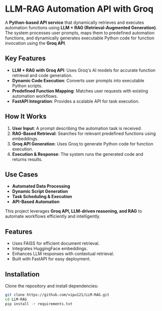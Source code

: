 # LLM-RAG Automation API with Groq  

A **Python-based API service** that dynamically retrieves and executes automation functions using **LLM + RAG (Retrieval-Augmented Generation)**. The system processes user prompts, maps them to predefined automation functions, and dynamically generates executable Python code for function invocation using the **Groq API**.  

## Key Features  
- **LLM + RAG with Groq API**: Uses Groq's AI models for accurate function retrieval and code generation.  
- **Dynamic Code Execution**: Converts user prompts into executable Python scripts.  
- **Predefined Function Mapping**: Matches user requests with existing automation workflows.  
- **FastAPI Integration**: Provides a scalable API for task execution.  

## How It Works  
1. **User Input**: A prompt describing the automation task is received.  
2. **RAG-Based Retrieval**: Searches for relevant predefined functions using embeddings.  
3. **Groq API Generation**: Uses Groq to generate Python code for function execution.  
4. **Execution & Response**: The system runs the generated code and returns results.  

## Use Cases  
- **Automated Data Processing**  
- **Dynamic Script Generation**  
- **Task Scheduling & Execution**  
- **API-Based Automation**  

This project leverages **Groq API, LLM-driven reasoning, and RAG** to automate workflows efficiently and intelligently.
 


## Features
- Uses FAISS for efficient document retrieval.
- Integrates HuggingFace embeddings.
- Enhances LLM responses with contextual retrieval.
- Built with FastAPI for easy deployment.

## Installation
Clone the repository and install dependencies:
```sh
git clone https://github.com/vipu121/LLM-RAG.git
cd LLM-RAG
pip install -r requirements.txt
